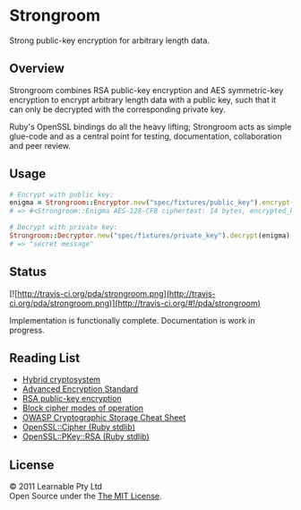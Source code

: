 Strongroom
==========

Strong public-key encryption for arbitrary length data.


Overview
--------

Strongroom combines RSA public-key encryption and AES symmetric-key encryption to encrypt arbitrary length data with a public key, such that it can only be decrypted with the corresponding private key.

Ruby's OpenSSL bindings do all the heavy lifting; Strongroom acts as simple glue-code and as a central point for testing, documentation, collaboration and peer review.


Usage
-----

```ruby
# Encrypt with public key:
enigma = Strongroom::Encryptor.new("spec/fixtures/public_key").encrypt("secret message")
# => #<Strongroom::Enigma AES-128-CFB ciphertext: 14 bytes, encrypted_key: 256 bytes, iv: 16 bytes>

# Decrypt with private key:
Strongroom::Decryptor.new("spec/fixtures/private_key").decrypt(enigma)
# => "secret message"
```


Status
------

[![http://travis-ci.org/pda/strongroom.png](http://travis-ci.org/pda/strongroom.png)](http://travis-ci.org/#!/pda/strongroom)

Implementation is functionally complete. Documentation is work in progress.


Reading List
------------

* [Hybrid cryptosystem](http://en.wikipedia.org/wiki/Hybrid_cryptosystem)
* [Advanced Encryption Standard](http://en.wikipedia.org/wiki/Advanced_Encryption_Standard)
* [RSA public-key encryption](http://en.wikipedia.org/wiki/RSA)
* [Block cipher modes of operation](http://en.wikipedia.org/wiki/Block_cipher_modes_of_operation)
* [OWASP Cryptographic Storage Cheat Sheet](https://www.owasp.org/index.php/Cryptographic_Storage_Cheat_Sheet)
* [OpenSSL::Cipher (Ruby stdlib)](http://ruby-doc.org/stdlib/libdoc/openssl/rdoc/classes/OpenSSL/Cipher.html)
* [OpenSSL::PKey::RSA (Ruby stdlib)](http://ruby-doc.org/stdlib/libdoc/openssl/rdoc/classes/OpenSSL/PKey/RSA.html)


License
-------

© 2011 Learnable Pty Ltd  
Open Source under the [The MIT License](http://www.opensource.org/licenses/mit-license.php).
